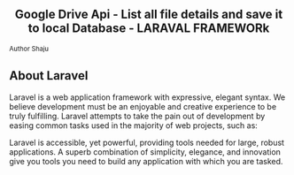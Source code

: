 <h2 align="center">Google Drive  Api - List all file details and save it to local Database - LARAVAL FRAMEWORk</h2>
<Sub align="center"> Author Shaju </sub>



## About Laravel

Laravel is a web application framework with expressive, elegant syntax. We believe development must be an enjoyable and creative experience to be truly fulfilling. Laravel attempts to take the pain out of development by easing common tasks used in the majority of web projects, such as:



Laravel is accessible, yet powerful, providing tools needed for large, robust applications. A superb combination of simplicity, elegance, and innovation give you tools you need to build any application with which you are tasked.

